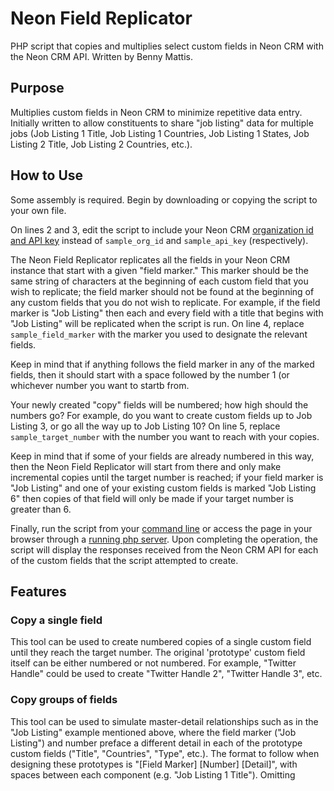 # Neon Field Replicator
PHP script that copies and multiplies select custom fields in Neon CRM with the Neon CRM API. Written by Benny Mattis.

## Purpose  

Multiplies custom fields in Neon CRM to minimize repetitive data entry. Initially written to allow constituents to share "job listing" data for multiple jobs (Job Listing 1 Title, Job Listing 1 Countries, Job Listing 1 States, Job Listing 2 Title, Job Listing 2 Countries, etc.).

## How to Use 

Some assembly is required. Begin by downloading or copying the script to your own file.

On lines 2 and 3, edit the script to include your Neon CRM [organization id and API key](https://developer.neoncrm.com/authentication/) instead of `sample_org_id` and `sample_api_key` (respectively).

The Neon Field Replicator replicates all the fields in your Neon CRM instance that start with a given "field marker." This marker should be the same string of characters at the beginning of each custom field that you wish to replicate; the field marker should not be found at the beginning of any custom fields that you do not wish to replicate. For example, if the field marker is "Job Listing" then each and every field with a title that begins with "Job Listing" will be replicated when the script is run. On line 4, replace `sample_field_marker` with the marker you used to designate the relevant fields.

Keep in mind that if anything follows the field marker in any of the marked fields, then it should start with a space followed by the number 1 (or whichever number you want to startb from.

Your newly created "copy" fields will be numbered; how high should the numbers go? For example, do you want to create custom fields up to Job Listing 3, or go all the way up to Job Listing 10? On line 5, replace `sample_target_number` with the number you want to reach with your copies.

Keep in mind that if some of your fields are already numbered in this way, then the Neon Field Replicator will start from there and only make incremental copies until the target number is reached; if your field marker is "Job Listing" and one of your existing custom fields is marked "Job Listing 6" then copies of that field will only be made if your target number is greater than 6.

Finally, run the script from your [command line](https://www.php.net/manual/en/features.commandline.php) or access the page in your browser through a [running php server](https://www.wikihow.com/Run-a-PHP-File-in-a-Browser). Upon completing the operation, the script will display the responses received from the Neon CRM API for each of the custom fields that the script attempted to create.

## Features

### Copy a single field

This tool can be used to create numbered copies of a single custom field until they reach the target number. The original 'prototype' custom field itself can be either numbered or not numbered. For example, "Twitter Handle" could be used to create "Twitter Handle 2", "Twitter Handle 3", etc. 

### Copy groups of fields

This tool can be used to simulate master-detail relationships such as in the "Job Listing" example mentioned above, where the field marker ("Job Listing") and number preface a different detail in each of the prototype custom fields ("Title", "Countries", "Type", etc.). The format to follow when designing these prototypes is "[Field Marker] [Number] [Detail]", with spaces between each component (e.g. "Job Listing 1 Title"). Omitting 
